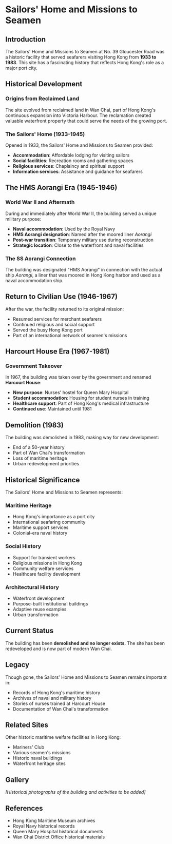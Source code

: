 # Sailors' Home and Missions to Seamen

## Introduction

The Sailors' Home and Missions to Seamen at No. 39 Gloucester Road was a historic facility that served seafarers visiting Hong Kong from **1933 to 1983**. This site has a fascinating history that reflects Hong Kong's role as a major port city.

## Historical Development

### Origins from Reclaimed Land

The site evolved from reclaimed land in Wan Chai, part of Hong Kong's continuous expansion into Victoria Harbour. The reclamation created valuable waterfront property that could serve the needs of the growing port.

### The Sailors' Home (1933-1945)

Opened in 1933, the Sailors' Home and Missions to Seamen provided:

- **Accommodation**: Affordable lodging for visiting sailors
- **Social facilities**: Recreation rooms and gathering spaces
- **Religious services**: Chaplaincy and spiritual support
- **Information services**: Assistance and guidance for seafarers

## The HMS Aorangi Era (1945-1946)

### World War II and Aftermath

During and immediately after World War II, the building served a unique military purpose:

- **Naval accommodation**: Used by the Royal Navy
- **HMS Aorangi designation**: Named after the moored liner *Aorangi*
- **Post-war transition**: Temporary military use during reconstruction
- **Strategic location**: Close to the waterfront and naval facilities

### The SS Aorangi Connection

The building was designated "HMS Aorangi" in connection with the actual ship *Aorangi*, a liner that was moored in Hong Kong harbor and used as a naval accommodation ship.

## Return to Civilian Use (1946-1967)

After the war, the facility returned to its original mission:

- Resumed services for merchant seafarers
- Continued religious and social support
- Served the busy Hong Kong port
- Part of an international network of seamen's missions

## Harcourt House Era (1967-1981)

### Government Takeover

In 1967, the building was taken over by the government and renamed **Harcourt House**:

- **New purpose**: Nurses' hostel for Queen Mary Hospital
- **Student accommodation**: Housing for student nurses in training
- **Healthcare support**: Part of Hong Kong's medical infrastructure
- **Continued use**: Maintained until 1981

## Demolition (1983)

The building was demolished in 1983, making way for new development:

- End of a 50-year history
- Part of Wan Chai's transformation
- Loss of maritime heritage
- Urban redevelopment priorities

## Historical Significance

The Sailors' Home and Missions to Seamen represents:

### Maritime Heritage
- Hong Kong's importance as a port city
- International seafaring community
- Maritime support services
- Colonial-era naval history

### Social History
- Support for transient workers
- Religious missions in Hong Kong
- Community welfare services
- Healthcare facility development

### Architectural History
- Waterfront development
- Purpose-built institutional buildings
- Adaptive reuse examples
- Urban transformation

## Current Status

The building has been **demolished and no longer exists**. The site has been redeveloped and is now part of modern Wan Chai.

## Legacy

Though gone, the Sailors' Home and Missions to Seamen remains important in:

- Records of Hong Kong's maritime history
- Archives of naval and military history
- Stories of nurses trained at Harcourt House
- Documentation of Wan Chai's transformation

## Related Sites

Other historic maritime welfare facilities in Hong Kong:

- Mariners' Club
- Various seamen's missions
- Historic naval buildings
- Waterfront heritage sites

## Gallery

*[Historical photographs of the building and activities to be added]*

## References

- Hong Kong Maritime Museum archives
- Royal Navy historical records
- Queen Mary Hospital historical documents
- Wan Chai District Office historical materials


